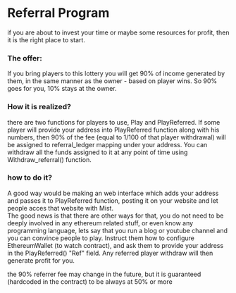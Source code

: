# Referral Program
if you are about to invest your time or maybe some resources for profit, then it is the right place to start.

### The offer:
If you bring players to this lottery you will get 90% of income generated by them, in the same manner as the owner - based on player wins. So 90% goes for you, 10% stays at the owner.


### How it is realized?  
there are two functions for players to use, Play and PlayReferred. If some player will provide your address into PlayReferred function along with his numbers, then 90% of the fee (equal to 1/100 of that player withdrawal) will be assigned to referral_ledger mapping under your address. 
You can withdraw all the funds assigned to it at any point of time using Withdraw_referral() function.

### how to do it?  
A good way would be making an web interface which adds your address and passes it to PlayReferred function, posting it on your website and let people acces that website with Mist.  
The good news is that there are other ways for that, you do not need to be deeply involved in any ethereum related stuff, or even know any programming language, lets say that you run a blog or youtube channel and you can convince people to play. Instruct them how to configure EthereumWallet (to watch contract), and ask them to provide your address in the PlayReferred() "Ref" field. Any referred player withdraw will then generate profit for you.

the 90% referrer fee may change in the future, but it is guaranteed (hardcoded in the contract) to be always at 50% or more
